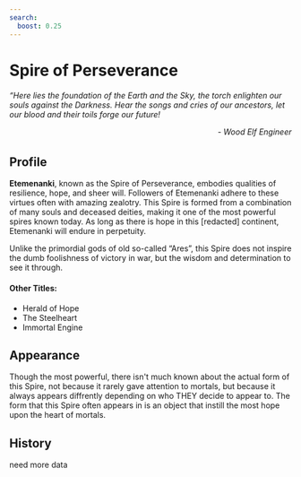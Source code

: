 ```yaml
---
search:
  boost: 0.25
---
```


# Spire of Perseverance

###### *“Here lies the foundation of the Earth and the Sky, the torch enlighten our souls against the Darkness. Hear the songs and cries of our ancestors, let our blood and their toils forge our future!* <br><p align="right"> - Wood Elf Engineer </p>

## Profile

**Etemenanki**, known as the Spire of Perseverance, embodies qualities of resilience, hope, and sheer will. Followers of Etemenanki adhere to these virtues often with amazing zealotry. This Spire is formed from a combination of many souls and deceased deities, making it one of the most powerful spires known today. As long as there is hope in this [redacted] continent, Etemenanki will endure in perpetuity.

Unlike the primordial gods of old so-called “Ares”, this Spire does not inspire the dumb foolishness of victory in war, but the wisdom and determination to see it through.

#### Other Titles:

- Herald of Hope
- The Steelheart
- Immortal Engine

## Appearance

Though the most powerful, there isn't much known about the actual form of this Spire, not because it rarely gave attention to mortals, but because it always appears diffrently depending on who THEY decide to appear to. The form that this Spire often appears in is an object that instill the most hope upon the heart of mortals. 

## History

need more data